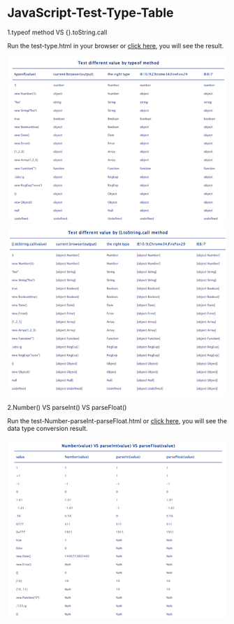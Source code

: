JavaScript-Test-Type-Table
==========================

1.typeof method VS {}.toString.call

Run the test-type.html in your browser or [click here][1], you will see the result.  

![image](https://raw.githubusercontent.com/hjzheng/JavaScript-Test-Type-Table/master/typeof.png)
![image](https://raw.githubusercontent.com/hjzheng/JavaScript-Test-Type-Table/master/toStringCall.png)

2.Number() VS parseInt() VS parseFloat() 

Run the test-Number-parseInt-parseFloat.html or [click here][2], you will see the data type conversion result.

![image](https://raw.githubusercontent.com/hjzheng/JavaScript-Test-Type-Table/master/number-parseInt-parseFloat.png)

[1]:http://get-set.cn/wordpress/JavaScript-Test-Type-Table/test-type.html
[2]:http://get-set.cn/wordpress/JavaScript-Test-Type-Table/test-Number-parseInt-parseFloat.html